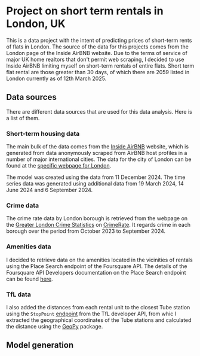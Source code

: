 # Project on short term rentals in London, UK

This is a data project with the intent of predicting prices of short-term rents of flats in London. The source of the data for this projects comes from the London page of the Inside AirBNB website. Due to the terms of service of major UK home realtors that don't permit web scraping, I decided to use Inside AirBNB limiting myself on short-term rentals of entire flats. Short term flat rental are those greater than 30 days, of which there are 2059 listed in London currently as of 12th March 2025.

## Data sources

There are different data sources that are used for this data analysis. Here is a list of them.

### Short-term housing data

The main bulk of the data comes from the [Inside AirBNB](https://insideairbnb.com/ "https://insideairbnb.com/") website, which is generated from data anonymously scraped from AirBNB host profiles in a number of major international cities. The data for the city of London can be found at the [specific webpage for London](https://insideairbnb.com/london/ "https://insideairbnb.com/london/").

The model was created using the data from 11 December 2024. The time series data was generated using additional data from 19 March 2024, 14 June 2024 and 6 September 2024.

### Crime data

The crime rate data by London borough is retrieved from the webpage on the [Greater London Crime Statistics](https://crimerate.co.uk/london "https://crimerate.co.uk/london") on [CrimeRate](https://crimerate.co.uk/ "https://crimerate.co.uk/"). It regards crime in each borough over the period from October 2023 to September 2024.

### Amenities data

I decided to retrieve data on the amenities located in the vicinities of rentals using the Place Search endpoint of the Foursquare API. The details of the Foursquare API Developers documentation on the Place Search endpoint can be found [here](https://api.foursquare.com/v3/places/search "https://api.foursquare.com/v3/places/search").

### TfL data

I also added the distances from each rental unit to the closest Tube station using the `StopPoint` [endpoint](https://api.tfl.gov.uk/StopPoint/Mode/tube "https://api.tfl.gov.uk/StopPoint/Mode/tube") from the TfL developer API, from whic I extracted the geographical coordinates of the Tube stations and calculated the distance using the [GeoPy](https://github.com/geopy/geopy "https://github.com/geopy/geopy") package.

## Model generation

